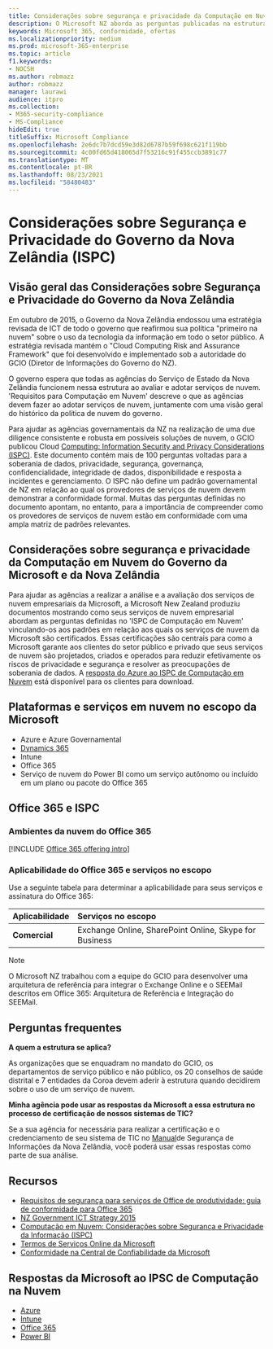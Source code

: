 ```yaml
---
title: Considerações sobre segurança e privacidade da Computação em Nuvem do Governo da Nova Zelândia
description: O Microsoft NZ aborda as perguntas publicadas na estrutura de computação em nuvem da Nova Zelândia.
keywords: Microsoft 365, conformidade, ofertas
ms.localizationpriority: medium
ms.prod: microsoft-365-enterprise
ms.topic: article
f1.keywords:
- NOCSH
ms.author: robmazz
author: robmazz
manager: laurawi
audience: itpro
ms.collection:
- M365-security-compliance
- MS-Compliance
hideEdit: true
titleSuffix: Microsoft Compliance
ms.openlocfilehash: 2e6dc7b7dcd59e3d82d6787b59f698c621f119bb
ms.sourcegitcommit: 4c00fd65d418065d7f53216c91f455ccb3891c77
ms.translationtype: MT
ms.contentlocale: pt-BR
ms.lasthandoff: 08/23/2021
ms.locfileid: "58480483"
---
```

# <a name="new-zealand-government-information-security-and-privacy-considerations-ispc"></a>Considerações sobre Segurança e Privacidade do Governo da Nova Zelândia (ISPC)

## <a name="new-zealand-government-information-security-and-privacy-considerations-overview"></a>Visão geral das Considerações sobre Segurança e Privacidade do Governo da Nova Zelândia

Em outubro de 2015, o Governo da Nova Zelândia endossou uma estratégia revisada de ICT de todo o governo que reafirmou sua política "primeiro na nuvem" sobre o uso da tecnologia da informação em todo o setor público. A estratégia revisada mantém o "Cloud Computing Risk and Assurance Framework" que foi desenvolvido e implementado sob a autoridade do GCIO (Diretor de Informações do Governo do NZ).

O governo espera que todas as agências do Serviço de Estado da Nova Zelândia funcionem nessa estrutura ao avaliar e adotar serviços de nuvem. 'Requisitos para Computação em Nuvem' descreve o que as agências devem fazer ao adotar serviços de nuvem, juntamente com uma visão geral do histórico da política de nuvem do governo.

Para ajudar as agências governamentais da NZ na realização de uma due diligence consistente e robusta em possíveis soluções de nuvem, o GCIO publicou Cloud [Computing: Information Security and Privacy Considerations (ISPC)](https://www.digital.govt.nz/dmsdocument/1~cloud-computing-information-security-and-privacy-considerations/html). Este documento contém mais de 100 perguntas voltadas para a soberania de dados, privacidade, segurança, governança, confidencialidade, integridade de dados, disponibilidade e resposta a incidentes e gerenciamento. O ISPC não define um padrão governamental de NZ em relação ao qual os provedores de serviços de nuvem devem demonstrar a conformidade formal. Muitas das perguntas definidas no documento apontam, no entanto, para a importância de compreender como os provedores de serviços de nuvem estão em conformidade com uma ampla matriz de padrões relevantes.

## <a name="microsoft-and-new-zealand-government-cloud-computing-security-and-privacy-considerations"></a>Considerações sobre segurança e privacidade da Computação em Nuvem do Governo da Microsoft e da Nova Zelândia

Para ajudar as agências a realizar a análise e a avaliação dos serviços de nuvem empresariais da Microsoft, a Microsoft New Zealand produziu documentos mostrando como seus serviços de nuvem empresarial abordam as perguntas definidas no 'ISPC de Computação em Nuvem' vinculando-os aos padrões em relação aos quais os serviços de nuvem da Microsoft são certificados. Essas certificações são centrais para como a Microsoft garante aos clientes do setor público e privado que seus serviços de nuvem são projetados, criados e operados para reduzir efetivamente os riscos de privacidade e segurança e resolver as preocupações de soberania de dados. A [resposta do Azure ao ISPC de Computação em Nuvem](https://azure.microsoft.com/resources/microsoft-azure-response-to-nz-gcio-cloud-computing-information-security-privacy-considerations/) está disponível para os clientes para download.

## <a name="microsoft-in-scope-cloud-platforms--services"></a>Plataformas e serviços em nuvem no escopo da Microsoft

- Azure e Azure Governamental
- [Dynamics 365](https://aka.ms/d365-compliance-list)
- Intune
- Office 365
- Serviço de nuvem do Power BI como um serviço autônomo ou incluído em um plano ou pacote do Office 365

## <a name="office-365-and-ispc"></a>Office 365 e ISPC

### <a name="office-365-cloud-environments"></a>Ambientes da nuvem do Office 365

[!INCLUDE [Office 365 offering intro](../includes/o365-offering-introduction.md)]

### <a name="office-365-applicability-and-in-scope-services"></a>Aplicabilidade do Office 365 e serviços no escopo

Use a seguinte tabela para determinar a aplicabilidade para seus serviços e assinatura do Office 365:

| **Aplicabilidade** | **Serviços no escopo** |
|:------------------|:----------------------|
| **Comercial** | Exchange Online, SharePoint Online, Skype for Business |

>[!Note]
>O Microsoft NZ trabalhou com a equipe do GCIO para desenvolver uma arquitetura de referência para integrar o Exchange Online e o SEEMail descritos em Office 365: Arquitetura de Referência e Integração do SEEMail.

## <a name="frequently-asked-questions"></a>Perguntas frequentes

**A quem a estrutura se aplica?**

As organizações que se enquadram no mandato do GCIO, os departamentos de serviço público e não público, os 20 conselhos de saúde distrital e 7 entidades da Coroa devem aderir à estrutura quando decidirem sobre o uso de um serviço de nuvem.

**Minha agência pode usar as respostas da Microsoft a essa estrutura no processo de certificação de nossos sistemas de TIC?**

Se a sua agência for necessária para realizar a certificação e o credenciamento de seu sistema de TIC no [Manual](https://go.microsoft.com/fwlink/p/?linkid=2099496)de Segurança de Informações da Nova Zelândia, você poderá usar essas respostas como parte de sua análise.

## <a name="resources"></a>Recursos

- [Requisitos de segurança para serviços de Office de produtividade: guia de conformidade para Office 365](https://aka.ms/o365-gcio-conformance-guidance)
- [NZ Government ICT Strategy 2015](https://www.ict.govt.nz/strategy-and-action-plan/strategy/)
- [Computação em Nuvem: Considerações sobre Segurança e Privacidade da Informação (ISPC)](https://www.digital.govt.nz/standards-and-guidance/technology-and-architecture/cloud-services/)
- [Termos de Serviços Online da Microsoft](https://aka.ms/Online-Services-Terms)
- [Conformidade na Central de Confiabilidade da Microsoft](https://www.microsoft.com/trust-center/compliance/compliance-overview)

## <a name="microsoft-responses-to-cloud-computing-ipsc"></a>Respostas da Microsoft ao IPSC de Computação na Nuvem

- [Azure](https://aka.ms/Azure-NZ-response)
- [Intune](https://aka.ms/Intune-NZ-response)
- [Office 365](https://aka.ms/O365-NZ-Response)
- [Power BI](https://download.microsoft.com/download/5/1/7/51726B9B-2E76-49C4-9D4F-A36BF025CB93/Response-to-GCIO-105-questions-Power-BI.pdf)
